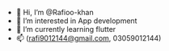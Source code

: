 - 👋 Hi, I’m @Rafioo-khan
- 👀 I’m interested in App development 
- 🌱 I’m currently learning flutter
- 📫 (rafi9012144@gmail.com, 03059012144)

<!---
Rafioo-khan/Rafioo-khan is a ✨ special ✨ repository because its `README.md` (this file) appears on your GitHub profile.
You can click the Preview link to take a look at your changes.
--->
